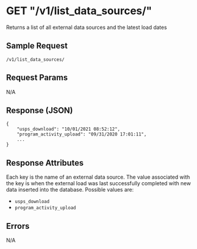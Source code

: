 # GET "/v1/list\_data\_sources/"
Returns a list of all external data sources and the latest load dates

## Sample Request
`/v1/list_data_sources/`
    
## Request Params
N/A

## Response (JSON)
```
{
    "usps_download": "10/01/2021 08:52:12",
    "program_activity_upload": "09/31/2020 17:01:11",
    ...
}
```

## Response Attributes
Each key is the name of an external data source. The value associated with the key is when the external load was last successfully completed with new data inserted into the database. Possible values are:

- `usps_download`
- `program_activity_upload`

## Errors
N/A